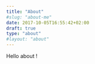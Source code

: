 ```yaml
---
title: "About"
#slug: "about-me"
date: 2017-10-05T16:55:42+02:00
draft: true
type: "about"
#layout: "about"
---
```

Hello about ! 